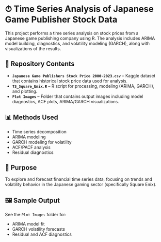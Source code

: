 # ⏱ Time Series Analysis of Japanese Game Publisher Stock Data

This project performs a time series analysis on stock prices from a Japanese game publishing company using R. 
The analysis includes ARIMA model building, diagnostics, and volatility modeling (GARCH), along with visualizations of the results.

## 📁 Repository Contents

- **`Japanese Game Publishers Stock Price 2000-2023.csv`** – Kaggle dataset that contains historical stock price data used for analysis.
- **`TS_Square_Enix.R`** – R script for processing, modeling (ARIMA, GARCH), and plotting.
- **`Plot Images`** – Folder that contains output images including model diagnostics, ACF plots, ARIMA/GARCH visualizations.

## 📊 Methods Used

- Time series decomposition
- ARIMA modeling
- GARCH modeling for volatility
- ACF/PACF analysis
- Residual diagnostics

## 📌 Purpose

To explore and forecast financial time series data, focusing on trends and volatility behavior in the Japanese gaming sector (specifically Square Enix).

## 🖼️ Sample Output

See the `Plot Images` folder for:
- ARIMA model fit
- GARCH volatility forecasts
- Residual and ACF diagnostics
